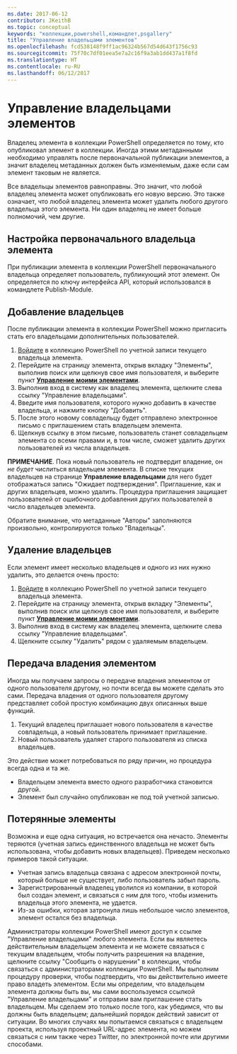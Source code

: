 ```yaml
---
ms.date: 2017-06-12
contributor: JKeithB
ms.topic: conceptual
keywords: "коллекции,powershell,командлет,psgallery"
title: "Управление владельцами элементов"
ms.openlocfilehash: fcd538148f9ff1ac96324b567d54d643f1756c93
ms.sourcegitcommit: 75f70c7df01eea5e7a2c16f9a3ab1dd437a1f8fd
ms.translationtype: HT
ms.contentlocale: ru-RU
ms.lasthandoff: 06/12/2017
---
```

<a id="managing-item-owners" class="xliff"></a>
# Управление владельцами элементов

Владелец элемента в коллекции PowerShell определяется по тому, кто опубликовал элемент в коллекции.
Иногда этими метаданными необходимо управлять после первоначальной публикации элементов, а значит владелец метаданных должен быть изменяемым, даже если сам элемент таковым не является.

Все владельцы элементов равноправны. Это значит, что любой владелец элемента может опубликовать его новую версию. Это также означает, что любой владелец элемента может удалить любого другого владельца этого элемента. Ни один владелец не имеет больше полномочий, чем другие.  

<a id="setting-an-items-initial-owner" class="xliff"></a>
## Настройка первоначального владельца элемента 

При публикации элемента в коллекции PowerShell первоначального владельца определяет пользователь, публикующий этот элемент. Он определяется по ключу интерфейса API, который использовался в командлете Publish-Module.

<a id="adding-owners" class="xliff"></a>
## Добавление владельцев

После публикации элемента в коллекции PowerShell можно пригласить стать его владельцами дополнительных пользователей.

1. [Войдите](https://powershellgallery.com/users/account/LogOn) в коллекцию PowerShell по учетной записи текущего владельца элемента.
2. Перейдите на страницу элемента, открыв вкладку "Элементы", выполнив поиск или щелкнув свое имя пользователя, и выберите пункт [**Управление моими элементами**](https://www.powershellgallery.com/account/Packages).
3. Выполнив вход в систему как владелец элемента, щелкните слева ссылку "Управление владельцами".
4. Введите имя пользователя, которого нужно добавить в качестве владельца, и нажмите кнопку "Добавить".
5. После этого новому совладельцу будет отправлено электронное письмо с приглашением стать владельцем элемента.
6. Щелкнув ссылку в этом письме, пользователь станет совладельцем элемента со всеми правами и, в том числе, сможет удалить других пользователей из числа владельцев.

**ПРИМЕЧАНИЕ**. Пока новый пользователь не подтвердит владение, он *не будет* числиться владельцем элемента.
В списке текущих владельцев на странице **Управление владельцами** для него будет отображаться запись "Ожидает подтверждения".
Приглашение, как и других владельцев, можно удалить.
Процедура приглашения защищает пользователей от ошибочного добавления других пользователей в число владельцев элемента.

Обратите внимание, что метаданные "Авторы" заполняются произвольно, контролируются только "Владельцы".


<a id="removing-owners" class="xliff"></a>
## Удаление владельцев
Если элемент имеет несколько владельцев и одного из них нужно удалить, это делается очень просто:

1. [Войдите](https://powershellgallery.com/users/account/LogOn) в коллекцию PowerShell по учетной записи текущего владельца элемента.
2. Перейдите на страницу элемента, открыв вкладку "Элементы", выполнив поиск или щелкнув свое имя пользователя, и выберите пункт [**Управление моими элементами**](https://www.powershellgallery.com/account/Packages).
3. Выполнив вход в систему как владелец элемента, щелкните слева ссылку "Управление владельцами".
4. Щелкните ссылку "Удалить" рядом с удаляемым владельцем.



<a id="transferring-item-ownership" class="xliff"></a>
## Передача владения элементом
Иногда мы получаем запросы о передаче владения элементом от одного пользователя другому, но почти всегда вы можете сделать это сами.
Передача владения от одного пользователя другому представляет собой простую комбинацию двух описанных выше функций.

1. Текущий владелец приглашает нового пользователя в качестве совладельца, а новый пользователь принимает приглашение.
2. Новый пользователь удаляет старого пользователя из списка владельцев.

Это действие может потребоваться по ряду причин, но процедура всегда одна и та же.

* Владельцем элемента вместо одного разработчика становится другой.
* Элемент был случайно опубликован не под той учетной записью.


<a id="orphaned-items" class="xliff"></a>
## Потерянные элементы
Возможна и еще одна ситуация, но встречается она нечасто.
Элементы теряются (учетная запись единственного владельца не может быть использована, чтобы добавить новых владельцев).
Приведем несколько примеров такой ситуации.

* Учетная запись владельца связана с адресом электронной почты, который больше не существует, либо пользователь забыл пароль.
* Зарегистрированный владелец уволился из компании, в которой был создан элемент, и связаться с ним для того, чтобы изменить владельца этого элемента, не удается.
* Из-за ошибки, которая затронула лишь небольшое число элементов, элемент остался без владельца.

Администраторы коллекции PowerShell имеют доступ к ссылке "Управление владельцами" любого элемента.
Если вы являетесь действительным владельцем элемента и не можете связаться с текущим владельцем, чтобы получить разрешения на владение, щелкните ссылку "Сообщить о нарушении" в коллекции, чтобы связаться с администраторами коллекции PowerShell.
Мы выполним процедуру проверки, чтобы подтвердить, что вы действительно имеете право владеть элементом.
Если мы определим, что владельцем элемента должны быть вы, мы сами воспользуемся ссылкой "Управление владельцами" и отправим вам приглашение стать владельцем.
Мы сделаем это только после того, как убедимся, что вы должны быть владельцем; дальнейший порядок действий зависит от ситуации.
Во многих случаях мы попытаемся связаться с владельцем проекта, используя проектный URL-адрес элемента, но можем связаться с ним также через Twitter, по электронной почте или другими способами.


